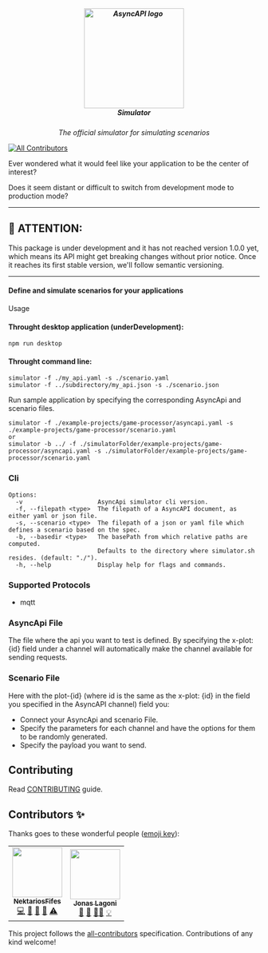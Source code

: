 <h5 align="center">
  <br>
  <a href="https://www.asyncapi.org"><img src="https://github.com/asyncapi/parser-nodejs/raw/master/assets/logo.png" alt="AsyncAPI logo" width="200"></a>
  <br>
  Simulator
</h5>
<p align="center">
  <em>The official simulator for simulating scenarios</em>
</p>

<!-- ALL-CONTRIBUTORS-BADGE:START - Do not remove or modify this section -->
[![All Contributors](https://img.shields.io/badge/all_contributors-2-orange.svg?style=flat-square)](#contributors-)
<!-- ALL-CONTRIBUTORS-BADGE:END -->

Ever wondered what it would feel like your application to be the center of interest?

Does it seem distant or difficult to switch from development mode to production mode?

---

## :loudspeaker: ATTENTION:

This package is under development and it has not reached version 1.0.0 yet, which means its API might get breaking changes without prior notice. Once it reaches its first stable version, we'll follow semantic versioning.

---

#### Define and simulate scenarios for your applications


Usage

#### Throught desktop application (underDevelopment):     
```
npm run desktop
```

#### Throught command line:


```
simulator -f ./my_api.yaml -s ./scenario.yaml
simulator -f ../subdirectory/my_api.json -s ./scenario.json
```

Run sample application by specifying the corresponding 
AsyncApi and scenario files.
```
simulator -f ./example-projects/game-processor/asyncapi.yaml -s ./example-projects/game-processor/scenario.yaml
or
simulator -b ../ -f ./simulatorFolder/example-projects/game-processor/asyncapi.yaml -s ./simulatorFolder/example-projects/game-processor/scenario.yaml
```



### Cli

```
Options:
  -v                     AsyncApi simulator cli version.
  -f, --filepath <type>  The filepath of a AsyncAPI document, as either yaml or json file.
  -s, --scenario <type>  The filepath of a json or yaml file which defines a scenario based on the spec.
  -b, --basedir <type>   The basePath from which relative paths are computed.
                         Defaults to the directory where simulator.sh resides. (default: "./").
  -h, --help             Display help for flags and commands.

```

### Supported Protocols

- mqtt

### AsyncApi File

The file where the api you want to test is defined. By specifying the x-plot: {id} field
under a channel will automatically make the channel available for sending requests.



### Scenario File

Here with the plot-{id} (where id is the same as the x-plot: {id} in the field you specified in the AsyncAPI channel) field you:
- Connect your AsyncApi and scenario File.
- Specify the parameters for each channel and have the options for them to be randomly generated.
- Specify the payload you want to send.

## Contributing

Read [CONTRIBUTING](https://github.com/asyncapi/.github/blob/master/CONTRIBUTING.md) guide.

## Contributors ✨

Thanks goes to these wonderful people ([emoji key](https://allcontributors.org/docs/en/emoji-key)):

<!-- ALL-CONTRIBUTORS-LIST:START - Do not remove or modify this section -->
<!-- prettier-ignore-start -->
<!-- markdownlint-disable -->
<table>
  <tr>
    <td align="center"><a href="https://github.com/NektariosFifes"><img src="https://avatars.githubusercontent.com/u/61620751?v=4?s=100" width="100px;" alt=""/><br /><sub><b>NektariosFifes</b></sub></a><br /><a href="https://github.com/asyncapi/fluffy-robot/commits?author=NektariosFifes" title="Code">💻</a> <a href="https://github.com/asyncapi/fluffy-robot/commits?author=NektariosFifes" title="Documentation">📖</a> <a href="#ideas-NektariosFifes" title="Ideas, Planning, & Feedback">🤔</a> <a href="#maintenance-NektariosFifes" title="Maintenance">🚧</a> <a href="https://github.com/asyncapi/fluffy-robot/commits?author=NektariosFifes" title="Tests">⚠️</a></td>
    <td align="center"><a href="https://github.com/jonaslagoni"><img src="https://avatars.githubusercontent.com/u/13396189?v=4?s=100" width="100px;" alt=""/><br /><sub><b>Jonas Lagoni</b></sub></a><br /><a href="https://github.com/asyncapi/fluffy-robot/commits?author=jonaslagoni" title="Documentation">📖</a> <a href="https://github.com/asyncapi/fluffy-robot/pulls?q=is%3Apr+reviewed-by%3Ajonaslagoni" title="Reviewed Pull Requests">👀</a> <a href="#mentoring-jonaslagoni" title="Mentoring">🧑‍🏫</a> <a href="#example-jonaslagoni" title="Examples">💡</a></td>
  </tr>
</table>

<!-- markdownlint-restore -->
<!-- prettier-ignore-end -->

<!-- ALL-CONTRIBUTORS-LIST:END -->

This project follows the [all-contributors](https://github.com/all-contributors/all-contributors) specification. Contributions of any kind welcome!
